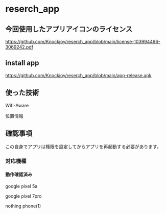 # reserch_app
## 今回使用したアプリアイコンのライセンス
https://github.com/Knockjoy/reserch_app/blob/main/license-103994496-3069242.pdf
## install app
https://github.com/Knockjoy/reserch_app/blob/main/app-release.apk
## 使った技術
Wifi-Aware

位置情報

## 確認事項
この自身でアプリは権限を設定してからアプリを再起動する必要があります。

### 対応機種
#### 動作確認済み

google pixel 5a

google pixel 7pro

nothing phone(1)



 